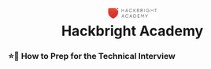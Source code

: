 <h1 align="center">
  <a href="https://hackbrightacademy.com">
    <img alt="Hackbright Academy Logo" src="images/hb-logo.png" width="100px">
  </a>
  </br>Hackbright Academy
</h1>
<h3>⭐🌈 How to Prep for the Technical Interview</h3>
